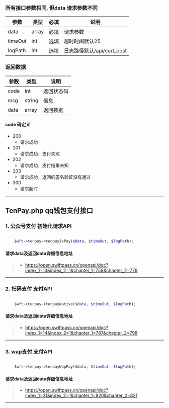 
### 所有接口参数相同, 但data 请求参数不同

| 参数    | 类型  |  必填 |  说明  |
| ------ | ----- |  -----| ----   |
| data | array   | 必填  | 请求参数|
| timeOut | int |  选填  | 超时时间默认25|
| logPath | int | 选填   | 日志路径默认/api/curl_post|


### 返回数据

| 参数    | 类型  |  说明  |
| ------ | ----- |----   |
| code | int   | 返回状态码|
| msg | string |  信息|
| data | array | 返回数据|

#### code 码定义
- 200
  - 请求成功
- 201
  - 请求成功，支付失败
- 202
  - 请求成功，支付结果未知
- 203
  - 请求成功，返回的签名验证没有通过
- 300
  - 请求超时

---------

## TenPay.php   qq钱包支付接口

### 1. 公众号支付 初始化请求API
```php

    $wft->tenpay->tenpayJsPay($data, $timeOut, $logPath);
```

#### 请求data及返回data详细信息地址
>* https://open.swiftpass.cn/openapi/doc?index_1=13&index_2=1&chapter_1=758&chapter_2=778

-------

### 2. 扫码支付  支付API
```php

    $wft->tenpay->tenpayNative($data, $timeOut, $logPath);
```

#### 请求data及返回data详细信息地址
>* https://open.swiftpass.cn/openapi/doc?index_1=14&index_2=1&chapter_1=787&chapter_2=798

-------

### 3. wap支付 支付API
```php

    $wft->tenpay->tenpayWapPay($data, $timeOut, $logPath);
```

#### 请求data及返回data详细信息地址
>* https://open.swiftpass.cn/openapi/doc?index_1=31&index_2=1&chapter_1=820&chapter_2=821

-------
